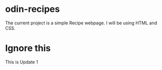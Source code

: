 # odin-recipes

The current project is a simple Recipe webpage. 
I will be using HTML and CSS.

# Ignore this

This is Update 1